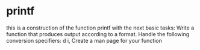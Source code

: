 # printf
this is a construction of the function printf with the next basic tasks: Write a function that produces output according to a format. Handle the following conversion specifiers:  d i, Create a man page for your function 
